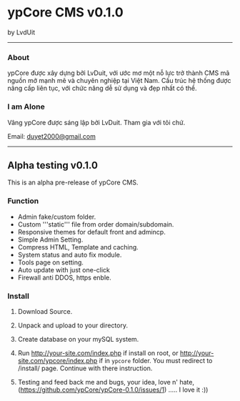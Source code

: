 # ypCore CMS v0.1.0
by LvdUit


-------------------
### About
ypCore được xây dựng bởi LvDuit, với ước mơ một nỗ lực trở thành CMS mã nguồn mở mạnh mẽ và chuyên nghiệp tại Việt Nam.
Cấu trúc hệ thống được nâng cấp liên tục, với chức năng dễ sử dụng và đẹp nhất có thể.

### I am Alone
Vâng ypCore được sáng lập bởi LvDuit. Tham gia với tôi chứ. 

Email: duyet2000@gmail.com

--------------------

## Alpha testing v0.1.0

This is an alpha pre-release of ypCore CMS. 

### Function
* Admin fake/custom folder.
* Custom '''static''' file from order domain/subdomain.
* Responsive themes for default front and admincp.
* Simple Admin Setting.
* Compress HTML, Template and caching.
* System status and auto fix module.
* Tools page on setting. 
* Auto update with just one-click
* Firewall anti DDOS, https enble.



### Install
1. Download Source.
 
2. Unpack and upload to your directory.

3. Create database on your mySQL system.

4. Run http://your-site.com/index.php if install on root, or http://your-site.com/ypcore/index.php if in `ypcore` folder. You must redirect to /install/ page. Continue with there instruction.

5. Testing and feed back me and bugs, your idea, love n' hate, (https://github.com/ypCore/ypCore-0.1.0/issues/1) ..... I love it :))
